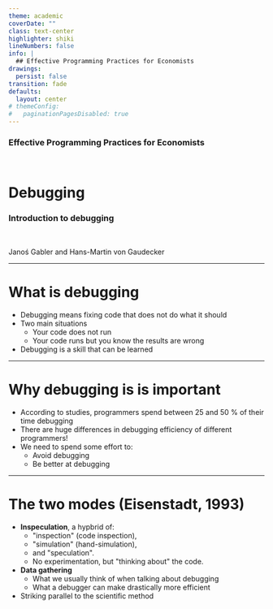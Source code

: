 ```yaml
---
theme: academic
coverDate: ""
class: text-center
highlighter: shiki
lineNumbers: false
info: |
  ## Effective Programming Practices for Economists
drawings:
  persist: false
transition: fade
defaults:
  layout: center
# themeConfig:
#   paginationPagesDisabled: true
---
```


### Effective Programming Practices for Economists

<br/>

# Debugging

### Introduction to debugging

<br/>


Janoś Gabler and Hans-Martin von Gaudecker

---

# What is debugging

- Debugging means fixing code that does not do what it should
- Two main situations
    - Your code does not run
    - Your code runs but you know the results are wrong
- Debugging is a skill that can be learned

---

# Why debugging is is important


- According to studies, programmers spend between 25 and 50 % of their time debugging
- There are huge differences in debugging efficiency of different programmers!
- We need to spend some effort to:
  - Avoid debugging
  - Be better at debugging

---

# The two modes (Eisenstadt, 1993)

- **Inspeculation**, a hypbrid of:
  - "inspection" (code inspection),
  - "simulation" (hand-simulation),
  - and "speculation".
  - No experimentation, but "thinking about" the code.
- **Data gathering**
  - What we usually think of when talking about debugging
  - What a debugger can make drastically more efficient
- Striking parallel to the scientific method
